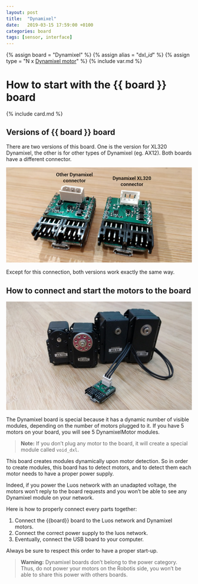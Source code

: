 ```yaml
---
layout: post
title:  "Dynamixel"
date:   2019-03-15 17:59:00 +0100
categories: board
tags: [sensor, interface]
---
```

{% assign board = "Dynamixel" %}
{% assign alias = "dxl_*id*" %}
{% assign type = "N x [Dynamixel motor](/module/dxl)" %}
{% include var.md %}

# How to start with the {{ board }} board
{% include card.md %}

## Versions of {{ board }} board

There are two versions of this board. One is the version for XL320 Dynamixel, the other is for other types of Dynamixel (eg. AX12). Both boards have a different connector.

![Dynamixel connectors](/assets/img/dxl-1.png)

Except for this connection, both versions work exactly the same way.

## How to connect and start the motors to the board

![Dynamixel](/assets/img/dxl-mod-1.jpg)

The Dynamixel board is special because it has a dynamic number of visible modules, depending on the number of motors plugged to it. If you have 5 motors on your board, you will see 5 DynamixelMotor modules.

> **Note:** If you don’t plug any motor to the board, it will create a special module called `void_dxl`.

This board creates modules dynamically upon motor detection. So in order to create modules, this board has to detect motors, and to detect them each motor needs to have a proper power supply.

Indeed, if you power the Luos network with an unadapted voltage, the motors won’t reply to the board requests and you won’t be able to see any Dynamixel module on your network.

Here is how to properly connect every parts together:

1. Connect the {{board}} board to the Luos network and Dynamixel motors.
2. Connect the correct power supply to the luos network.
3. Eventually, connect the USB board to your computer.

Always be sure to respect this order to have a proper start-up.

<blockquote class="warning"><strong>Warning:</strong> Dynamixel boards don’t belong to the power category. Thus, do not power your motors on the Robotis side, you won’t be able to share this power with others boards.</blockquote><br />
